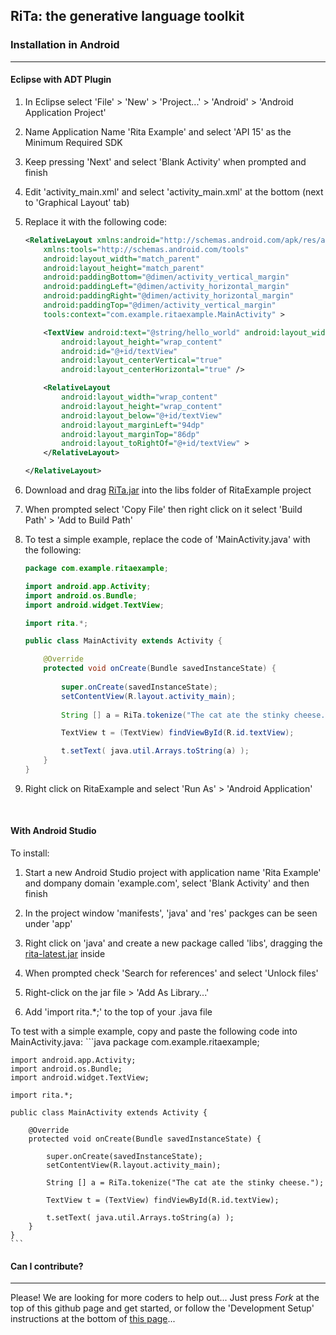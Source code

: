 
## RiTa: the generative language toolkit

### Installation in Android
--------
#### Eclipse with ADT Plugin

1. In Eclipse select 'File' > 'New' > 'Project...' > 'Android' > 'Android Application Project'

2. Name Application Name 'Rita Example' and select 'API 15' as the Minimum Required SDK

3. Keep pressing 'Next' and select 'Blank Activity' when prompted and finish

4. Edit 'activity_main.xml' and select 'activity_main.xml' at the bottom (next to 'Graphical Layout' tab)

5. Replace it with the following code:
	```xml
	<RelativeLayout xmlns:android="http://schemas.android.com/apk/res/android"
	    xmlns:tools="http://schemas.android.com/tools"
	    android:layout_width="match_parent"
	    android:layout_height="match_parent"
	    android:paddingBottom="@dimen/activity_vertical_margin"
	    android:paddingLeft="@dimen/activity_horizontal_margin"
	    android:paddingRight="@dimen/activity_horizontal_margin"
	    android:paddingTop="@dimen/activity_vertical_margin"
	    tools:context="com.example.ritaexample.MainActivity" >
	
	    <TextView android:text="@string/hello_world" android:layout_width="wrap_content"
	        android:layout_height="wrap_content"
	        android:id="@+id/textView"
	        android:layout_centerVertical="true"
	        android:layout_centerHorizontal="true" />
	
	    <RelativeLayout
	        android:layout_width="wrap_content"
	        android:layout_height="wrap_content"
	        android:layout_below="@+id/textView"
	        android:layout_marginLeft="94dp"
	        android:layout_marginTop="86dp"
	        android:layout_toRightOf="@+id/textView" >
	    </RelativeLayout>
	
	</RelativeLayout>
	```
6. Download and drag [RiTa.jar](http://rednoise.org/rita/download/rita-latest.jar) into the libs folder of RitaExample project

7. When prompted select 'Copy File' then right click on it select 'Build Path' > 'Add to Build Path'

8. To test a simple example, replace the code of 'MainActivity.java' with the following:
	```java
	package com.example.ritaexample;
	
	import android.app.Activity;
	import android.os.Bundle;
	import android.widget.TextView;
	
	import rita.*;
	
	public class MainActivity extends Activity {
	
		@Override
		protected void onCreate(Bundle savedInstanceState) {
		
			super.onCreate(savedInstanceState);
			setContentView(R.layout.activity_main);
			
	        String [] a = RiTa.tokenize("The cat ate the stinky cheese.");
	
	        TextView t = (TextView) findViewById(R.id.textView);
	
	        t.setText( java.util.Arrays.toString(a) );
		}
	}
	```
9. Right click on RitaExample and select 'Run As' > 'Android Application'

&nbsp;

#### With Android Studio 

To install:

1. Start a new Android Studio project with application name 'Rita Example' and dompany domain 'example.com', select 'Blank Activity' and then finish

2. In the project window 'manifests', 'java' and 'res' packges can be seen under 'app'

3. Right click on 'java' and create a new package called 'libs', dragging the [rita-latest.jar](http://rednoise.org/rita/download/rita-latest.jar) inside

4. When prompted check 'Search for references' and select 'Unlock files'

5. Right-click on the jar file > 'Add As Library...'

6. Add 'import rita.*;' to the top of your .java file 

To test with a simple example, copy and paste the following code into MainActivity.java:
	```java
	package com.example.ritaexample;
	
	import android.app.Activity;
	import android.os.Bundle;
	import android.widget.TextView;
	
	import rita.*;
	
	public class MainActivity extends Activity {
	
		@Override
		protected void onCreate(Bundle savedInstanceState) {
		
			super.onCreate(savedInstanceState);
			setContentView(R.layout.activity_main);
			
	        String [] a = RiTa.tokenize("The cat ate the stinky cheese.");
	
	        TextView t = (TextView) findViewById(R.id.textView);
	
	        t.setText( java.util.Arrays.toString(a) );
		}
	}
	```
#### Can I contribute?
--------
Please! We are looking for more coders to help out... Just press *Fork* at the top of this github page and get started, or follow the 'Development Setup' instructions at the bottom of [this page](https://github.com/dhowe/RiTa)... 

